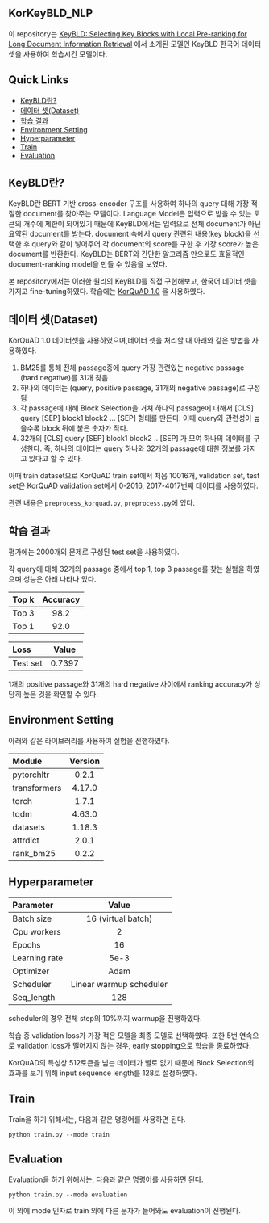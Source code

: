 ## KorKeyBLD_NLP

이 repository는 [KeyBLD: Selecting Key Blocks with Local Pre-ranking for Long Document Information Retrieval](https://dl.acm.org/doi/10.1145/3404835.3463083) 에서 소개된 모델인 KeyBLD 한국어 데이터셋을 사용하여 학습시킨 모델이다.

## Quick Links

  - [KeyBLD란?](#what_is_keybld)
  - [데이터 셋(Dataset)](#dataset)
  - [학습 결과](#result)
  - [Environment Setting](#environment_setting)
  - [Hyperparameter](#hyperparameter)
  - [Train](#train)
  - [Evaluation](#evaluation)

## KeyBLD란?
KeyBLD란 BERT 기반 cross-encoder 구조를 사용하여 하나의 query 대해 가장 적절한 document를 찾아주는 모델이다.
Language Model은 입력으로 받을 수 있는 토큰의 개수에 제한이 되어있기 때문에 KeyBLD에서는 입력으로 전체 document가 아닌 요약된 document를 받는다.
document 속에서 query 관련된 내용(key block)을 선택한 후 query와 같이 넣어주어 각 document의 score를 구한 후 가장 score가 높은 document를 반환한다.
KeyBLD는 BERT와 간단한 알고리즘 만으로도 효율적인 document-ranking model을 만들 수 있음을 보였다.

본 repository에서는 이러한 원리의 KeyBLD를 직접 구현해보고, 한국어 데이터 셋을 가지고 fine-tuning하였다. 
학습에는 [KorQuAD 1.0](https://korquad.github.io/KorQuad%201.0/) 을 사용하였다. 

## 데이터 셋(Dataset)

KorQuAD 1.0 데이터셋을 사용하였으며,데이터 셋을 처리할 때 아래와 같은 방법을 사용하였다.

1. BM25를 통해 전체 passage중에 query 가장 관련있는 negative passage (hard negative)를 31개 찾음
2. 하나의 데이터는 (query, positive passage, 31개의 negative passage)로 구성됨
3. 각 passage에 대해 Block Selection을 거쳐 하나의 passage에 대해서 [CLS] query [SEP] block1 block2 ... [SEP] 형태를 만든다.
이때 query와 관련성이 높을수록 block 뒤에 붙은 숫자가 작다.
4. 32개의 [CLS] query [SEP] block1 block2 .. [SEP] 가 모여 하나의 데이터를 구성한다. 
즉, 하나의 데이터는 query 하나와 32개의 passage에 대한 정보를 가지고 있다고 할 수 있다.

이때 train dataset으로 KorQuAD train set에서 처음 10016개, validation set, test set은 KorQuAD validation set에서 0-2016, 2017-4017번째 데이터를 사용하였다. 

관련 내용은 `preprocess_korquad.py`, `preprocess.py`에 있다.

## 학습 결과

평가에는 2000개의 문제로 구성된 test set을 사용하였다.

각 query에 대해 32개의 passage 중에서 top 1, top 3 passage를 찾는 실험을 하였으며 성능은 아래 나타나 있다.

| Top k | Accuracy |
|:------|:--------:|
| Top 3 |   98.2   |
| Top 1 |   92.0   |

| Loss     | Value  |
|:---------|:------:|
| Test set | 0.7397 |

1개의 positive passage와 31개의 hard negative 사이에서 ranking accuracy가 상당히 높은 것을 확인할 수 있다.

## Environment Setting

아래와 같은 라이브러리를 사용하여 실험을 진행하였다.

| Module        | Version |
|:--------------|:-------:|
| pytorchltr    |  0.2.1  |
| transformers  | 4.17.0  |
| torch         |  1.7.1  |
| tqdm          | 4.63.0  |
| datasets      | 1.18.3  |
| attrdict      |  2.0.1  |
| rank_bm25     |  0.2.2  |

## Hyperparameter

| Parameter     |          Value          |
|:--------------|:-----------------------:|
| Batch size    |   16 (virtual batch)    |
| Cpu workers   |            2            |
| Epochs        |           16            |
| Learning rate |          5e-3           |
| Optimizer     |          Adam           |
| Scheduler     | Linear warmup scheduler |
| Seq_length    |           128           |

scheduler의 경우 전체 step의 10%까지 warmup을 진행하였다.

학습 중 validation loss가 가장 적은 모델을 최종 모델로 선택하였다.
또한 5번 연속으로 validation loss가 떨어지지 않는 경우, early stopping으로 학습을 종료하였다.

KorQuAD의 특성상 512토큰을 넘는 데이터가 별로 없기 때문에 Block Selection의 효과를 보기 위해 input sequence length를 128로 설정하였다.

## Train

Train을 하기 위해서는, 다음과 같은 명령어를 사용하면 된다.

 `python train.py --mode train`

## Evaluation

Evaluation을 하기 위해서는, 다음과 같은 명령어를 사용하면 된다.

 `python train.py --mode evaluation`

이 외에 mode 인자로 train 외에 다른 문자가 들어와도 evaluation이 진행된다.

